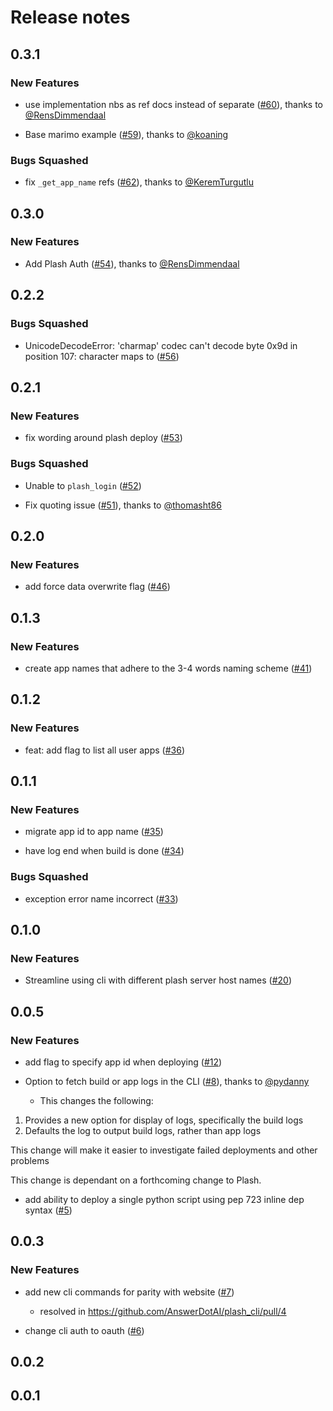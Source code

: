# Release notes

<!-- do not remove -->


## 0.3.1

### New Features

- use implementation nbs as ref docs instead of separate ([#60](https://github.com/AnswerDotAI/plash_cli/pull/60)), thanks to [@RensDimmendaal](https://github.com/RensDimmendaal)

- Base marimo example ([#59](https://github.com/AnswerDotAI/plash_cli/pull/59)), thanks to [@koaning](https://github.com/koaning)

### Bugs Squashed

- fix `_get_app_name` refs ([#62](https://github.com/AnswerDotAI/plash_cli/pull/62)), thanks to [@KeremTurgutlu](https://github.com/KeremTurgutlu)


## 0.3.0

### New Features

- Add Plash Auth ([#54](https://github.com/AnswerDotAI/plash_cli/pull/54)), thanks to [@RensDimmendaal](https://github.com/RensDimmendaal)


## 0.2.2


### Bugs Squashed

- UnicodeDecodeError: 'charmap' codec can't decode byte 0x9d in position 107: character maps to <undefined> ([#56](https://github.com/AnswerDotAI/plash_cli/issues/56))


## 0.2.1

### New Features

- fix wording around plash deploy ([#53](https://github.com/AnswerDotAI/plash_cli/issues/53))

### Bugs Squashed

- Unable to `plash_login` ([#52](https://github.com/AnswerDotAI/plash_cli/issues/52))

- Fix quoting issue ([#51](https://github.com/AnswerDotAI/plash_cli/pull/51)), thanks to [@thomasht86](https://github.com/thomasht86)


## 0.2.0

### New Features

- add force data overwrite flag ([#46](https://github.com/AnswerDotAI/plash_cli/issues/46))



## 0.1.3

### New Features

- create app names that adhere to the 3-4 words naming scheme ([#41](https://github.com/AnswerDotAI/plash_cli/issues/41))


## 0.1.2

### New Features

- feat: add flag to list all user apps ([#36](https://github.com/AnswerDotAI/plash_cli/issues/36))



## 0.1.1

### New Features

- migrate app id to app name ([#35](https://github.com/AnswerDotAI/plash_cli/issues/35))

- have log end when build is done ([#34](https://github.com/AnswerDotAI/plash_cli/issues/34))

### Bugs Squashed

- exception error name incorrect ([#33](https://github.com/AnswerDotAI/plash_cli/issues/33))


## 0.1.0

### New Features

- Streamline using cli with different plash server host names ([#20](https://github.com/AnswerDotAI/plash_cli/issues/20))


## 0.0.5

### New Features

- add flag to specify app id when deploying ([#12](https://github.com/AnswerDotAI/plash_cli/issues/12))

- Option to fetch build or app logs in the CLI ([#8](https://github.com/AnswerDotAI/plash_cli/pull/8)), thanks to [@pydanny](https://github.com/pydanny)
  - This changes the following:

1. Provides a new option for display of logs, specifically the build logs
2. Defaults the log to output build logs, rather than app logs

This change will make it easier to investigate failed deployments and other problems

This change is dependant on a forthcoming change to Plash.

- add ability to deploy a single python script using pep 723 inline dep syntax ([#5](https://github.com/AnswerDotAI/plash_cli/issues/5))



## 0.0.3

### New Features

- add new cli commands for parity with website ([#7](https://github.com/AnswerDotAI/plash_cli/issues/7))
  - resolved in https://github.com/AnswerDotAI/plash_cli/pull/4

- change cli auth to oauth ([#6](https://github.com/AnswerDotAI/plash_cli/issues/6))



## 0.0.2




## 0.0.1




